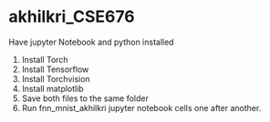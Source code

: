 # akhilkri_CSE676

Have jupyter Notebook and python installed
1) Install Torch
2) Install Tensorflow
3) Install Torchvision
4) Install matplotlib
5) Save both files to the same folder
6) Run fnn_mnist_akhilkri jupyter notebook cells one after another.
